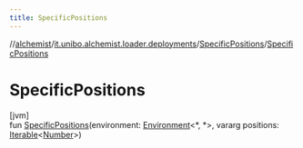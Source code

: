 ```yaml
---
title: SpecificPositions
---
```

//[alchemist](../../../index.html)/[it.unibo.alchemist.loader.deployments](../index.html)/[SpecificPositions](index.html)/[SpecificPositions](-specific-positions.html)



# SpecificPositions



[jvm]\
fun [SpecificPositions](-specific-positions.html)(environment: [Environment](../../it.unibo.alchemist.model.interfaces/-environment/index.html)<*, *>, vararg positions: [Iterable](https://kotlinlang.org/api/latest/jvm/stdlib/kotlin.collections/-iterable/index.html)<[Number](https://kotlinlang.org/api/latest/jvm/stdlib/kotlin/-number/index.html)>)




